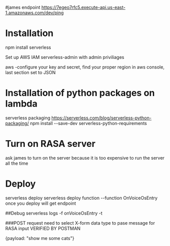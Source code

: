 <!--
title: VoiceOS 
description: Bouncer makes POST Request to Voice OS deployed on Serverless Lambda, Lambda makes call to rasa and return rasa output to Bouncer
layout: Doc
-->
#james endpoint
https://7egeo7rfc5.execute-api.us-east-1.amazonaws.com/dev/ping


# Installation

npm install serverless

Set up AWS IAM serverless-admin with admin priviliages

aws -configure
your key and secret, find your proper region in aws console, last section set to JSON


# Installation of python packages on lambda
serverless packaging
https://serverless.com/blog/serverless-python-packaging/
npm install --save-dev serverless-python-requirements


# Turn on RASA server 
ask james to turn on the server because it is too expensive to run the server all the time


# Deploy 
serverless deploy
serverless deploy function --function OnVoiceOsEntry
once  you deploy will get endpoint

##Debug
serverless logs -f onVoiceOsEntry -t

###POST request 
need to select X-form data type to pase message for RASA input
VERIFIED BY POSTMAN

{payload: "show me some cats"}

